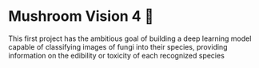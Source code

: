 # Mushroom Vision 4 🍄
This first project has the ambitious goal of building a deep learning model capable of classifying images of fungi into their species, providing information on the edibility or toxicity of each recognized species

